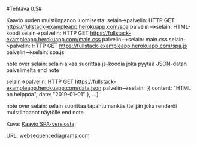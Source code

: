 #Tehtävä 0.5#

Kaavio uuden muistiinpanon luomisesta:
selain->palvelin: HTTP GET https://fullstack-exampleapp.herokuapp.com/spa
palvelin-->selain: HTML-koodi
selain->palvelin: HTTP GET https://fullstack-exampleapp.herokuapp.com/main.css
palvelin-->selain: main.css
selain->palvelin: HTTP GET https://fullstack-exampleapp.herokuapp.com/spa.js
palvelin-->selain: spa.js

note over selain:
selain alkaa suorittaa js-koodia
joka pyytää JSON-datan palvelimelta
end note

selain->palvelin: HTTP GET https://fullstack-exampleapp.herokuapp.com/data.json
palvelin-->selain: [{ content: "HTML on helppoa", date: "2019-01-01" }, ...]

note over selain:
selain suorittaa tapahtumankäsittelijän
joka renderöi muistiinpanot näytölle
end note

Kuva:
[Kaavio SPA-versiosta](/images/spa.png)

URL:
[websequencediagrams.com](https://www.websequencediagrams.com/?lz=c2VsYWluLT5wYWx2ZWxpbjogSFRUUCBHRVQgaHR0cHM6Ly9mdWxsc3RhY2stZXhhbXBsZWFwcC5oZXJva3VhcHAuY29tL3NwYQoAOggtLT4ATwY6IEhUTUwta29vZGkKACJGbWFpbi5jc3MAWRQAEwkAgQpJLmoAVBUAEwcKbm90ZSBvdmVyIACBaQcAgV4HIGFsa2FhIHN1b3JpdHRhYSBqcwCBfwZhCmpva2EgcHl5dMOkw6QgSlNPTi1kYXRhbiAAgngHbWVsdGEKZW5kIG5vdGUKAIFvR2RhdGEuanNvbgCDEBRbeyBjb250ZW50OiAiSFRNTCBvbiBoZWxwcG9hIiwgZGF0ZTogIjIwMTktMDEtMDEiIH0sIC4uLl0AgWYbAIFxCnRhcGFodHVtYW5rw6RzaXR0ZWxpasOkbgCCBAZyZW5kZXLDtmkgbXVpc3RpaW5wYW5vdCBuw6R5dMO2bGxlAIIDCQ&s=napkin)
